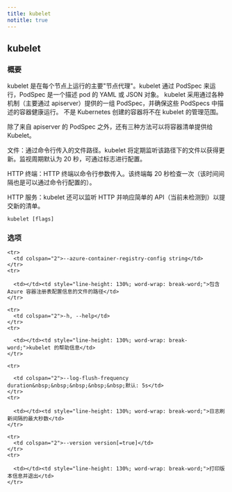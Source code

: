 ```yaml
---
title: kubelet
notitle: true
---
```

## kubelet



<!--
### Synopsis
-->
### 概要


<!--
The kubelet is the primary "node agent" that runs on each
node. The kubelet works in terms of a PodSpec. A PodSpec is a YAML or JSON object
that describes a pod. The kubelet takes a set of PodSpecs that are provided through
various mechanisms (primarily through the apiserver) and ensures that the containers
described in those PodSpecs are running and healthy. The kubelet doesn't manage
containers which were not created by Kubernetes.
-->
kubelet 是在每个节点上运行的主要"节点代理"。kubelet 通过 PodSpec 来运行，PodSpec 是一个描述 pod 的 YAML 或 JSON 对象。
kubelet 采用通过各种机制（主要通过 apiserver）提供的一组 PodSpec，并确保这些 PodSpecs 中描述的容器健康运行。
不是 Kubernetes 创建的容器将不在 kubelet 的管理范围。

<!--
Other than from a PodSpec from the apiserver, there are three ways that a container
manifest can be provided to the Kubelet.

File: Path passed as a flag on the command line. Files under this path will be monitored
periodically for updates. The monitoring period is 20s by default and is configurable
via a flag.

HTTP endpoint: HTTP endpoint passed as a parameter on the command line. This endpoint
is checked every 20 seconds (also configurable with a flag).

HTTP server: The kubelet can also listen for HTTP and respond to a simple API
(underspec'd currently) to submit a new manifest.
-->
除了来自 apiserver 的 PodSpec 之外，还有三种方法可以将容器清单提供给 Kubelet。

文件：通过命令行传入的文件路径。kubelet 将定期监听该路径下的文件以获得更新。监视周期默认为 20 秒，可通过标志进行配置。

HTTP 终端：HTTP 终端以命令行参数传入。该终端每 20 秒检查一次（该时间间隔也是可以通过命令行配置的）。

HTTP 服务：kubelet 还可以监听 HTTP 并响应简单的 API（当前未检测到）以提交新的清单。

```
kubelet [flags]
```

<!--
### Options
-->
### 选项

<table style="width: 100%; table-layout: fixed;">
  <colgroup>
    <col span="1" style="width: 10px;" />
    <col span="1" />
  </colgroup>
  <tbody>

    <tr>
      <td colspan="2">--azure-container-registry-config string</td>
    </tr>
    <tr>
<!--
      <td></td><td style="line-height: 130%; word-wrap: break-word;">Path to the file containing Azure container registry configuration information.</td>
-->
      <td></td><td style="line-height: 130%; word-wrap: break-word;">包含 Azure 容器注册表配置信息的文件的路径</td>
    </tr>

    <tr>
      <td colspan="2">-h, --help</td>
    </tr>
    <tr>
<!--
      <td></td><td style="line-height: 130%; word-wrap: break-word;">help for kubelet</td>
-->
      <td></td><td style="line-height: 130%; word-wrap: break-word;">kubelet 的帮助信息</td>
    </tr>

    <tr>
<!--
      <td colspan="2">--log-flush-frequency duration&nbsp;&nbsp;&nbsp;&nbsp;&nbsp;Default: 5s</td>
-->
      <td colspan="2">--log-flush-frequency duration&nbsp;&nbsp;&nbsp;&nbsp;&nbsp;默认: 5s</td>
    </tr>
    <tr>
<!--
      <td></td><td style="line-height: 130%; word-wrap: break-word;">Maximum number of seconds between log flushes</td>
-->
      <td></td><td style="line-height: 130%; word-wrap: break-word;">日志刷新间隔的最大秒数</td>
    </tr>

    <tr>
      <td colspan="2">--version version[=true]</td>
    </tr>
    <tr>
<!--
      <td></td><td style="line-height: 130%; word-wrap: break-word;">Print version information and quit</td>
-->
      <td></td><td style="line-height: 130%; word-wrap: break-word;">打印版本信息并退出</td>
    </tr>

  </tbody>
</table>



